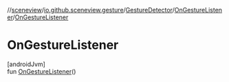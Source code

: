 //[sceneview](../../../../index.md)/[io.github.sceneview.gesture](../../index.md)/[GestureDetector](../index.md)/[OnGestureListener](index.md)/[OnGestureListener](-on-gesture-listener.md)

# OnGestureListener

[androidJvm]\
fun [OnGestureListener](-on-gesture-listener.md)()
